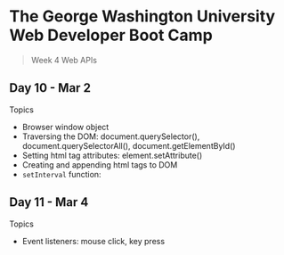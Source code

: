 # **The George Washington University Web Developer Boot Camp**
> Week 4 Web APIs

## **Day 10 - Mar 2**
Topics
- Browser window object
- Traversing the DOM: document.querySelector(), document.querySelectorAll(), document.getElementById()
- Setting html tag attributes: element.setAttribute()
- Creating and appending html tags to DOM
- `setInterval` function: 

## **Day 11 - Mar 4**
Topics
- Event listeners: mouse click, key press